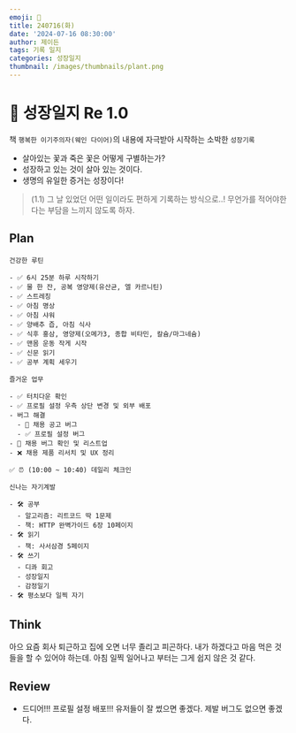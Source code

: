 ```yaml
---
emoji: 🌱
title: 240716(화)
date: '2024-07-16 08:30:00'
author: 제이든
tags: 기록 일지
categories: 성장일지
thumbnail: /images/thumbnails/plant.png
---
```


# 🌱 성장일지 Re 1.0

책 `행복한 이기주의자(웨인 다이어)`의 내용에 자극받아 시작하는 소박한 `성장기록`

- 살아있는 꽃과 죽은 꽃은 어떻게 구별하는가?
- 성장하고 있는 것이 살아 있는 것이다.
- 생명의 유일한 증거는 성장이다!

> (1.1) 그 날 있었던 어떤 일이라도 편하게 기록하는 방식으로..! 무언가를 적어야한다는 부담을 느끼지 않도록 하자.

## Plan

```plaintext
건강한 루틴

- ✅ 6시 25분 하루 시작하기
- ✅ 물 한 잔, 공복 영양제(유산균, 엘 카르니틴)
- ✅ 스트레칭
- ✅ 아침 명상
- ✅ 아침 샤워
- ✅ 양배추 즙, 아침 식사
- ✅ 식후 홍삼, 영양제(오메가3, 종합 비타민, 칼슘/마그네슘)
- ✅ 맨몸 운동 작게 시작
- ✅ 신문 읽기
- ✅ 공부 계획 세우기

즐거운 업무

- ✅ 터치다운 확인
- ✅ 프로필 설정 우측 상단 변경 및 외부 배포
- 버그 해결
  - 🌱 채용 공고 버그
  - ✅ 프로필 설정 버그
- 🌱 채용 버그 확인 및 리스트업
- ❌ 채용 제품 리서치 및 UX 정리

✅ ⏰ (10:00 ~ 10:40) 데일리 체크인

신나는 자기계발

- 🛠️ 공부
  - 알고리즘: 리트코드 딱 1문제
  - 책: HTTP 완벽가이드 6장 10페이지
- 🛠️ 읽기
  - 책: 사서삼경 5페이지
- 🛠️ 쓰기
  - 디콰 회고
  - 성장일지
  - 감정일기
- 🛠️ 평소보다 일찍 자기
```

## Think

아으 요즘 회사 퇴근하고 집에 오면 너무 졸리고 피곤하다. 내가 하겠다고 마음 먹은 것들을 할 수 있어야 하는데. 아침 일찍 일어나고 부터는 그게 쉽지 않은 것 같다.

## Review

- 드디어!!! 프로필 설정 배포!!! 유저들이 잘 썼으면 좋겠다. 제발 버그도 없으면 좋겠다.